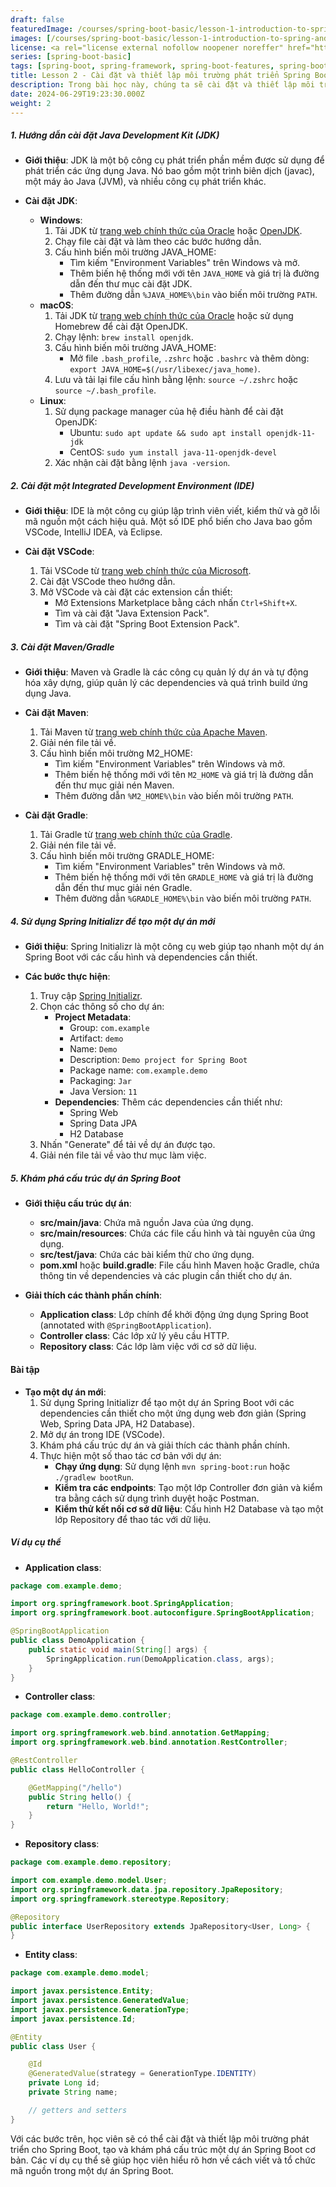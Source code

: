 ```yaml
---
draft: false
featuredImage: /courses/spring-boot-basic/lesson-1-introduction-to-spring-and-spring-boot.webp
images: [/courses/spring-boot-basic/lesson-1-introduction-to-spring-and-spring-boot.webp]
license: <a rel="license external nofollow noopener noreffer" href="https://creativecommons.org/licenses/by-nc/4.0/" target="_blank">CC BY-NC 4.0</a>
series: [spring-boot-basic]
tags: [spring-boot, spring-framework, spring-boot-features, spring-boot-history]
title: Lesson 2 - Cài đặt và thiết lập môi trường phát triển Spring Boot
description: Trong bài học này, chúng ta sẽ cài đặt và thiết lập môi trường phát triển Spring Boot trên máy tính cá nhân của bạn, để bạn có thể bắt đầu phát triển ứng dụng Spring Boot, mà không cần phải cài đặt nhiều thứ.
date: 2024-06-29T19:23:30.000Z
weight: 2
---
```


##### 1. Hướng dẫn cài đặt Java Development Kit (JDK)

-   **Giới thiệu**: JDK là một bộ công cụ phát triển phần mềm được sử dụng để phát triển các ứng dụng Java. Nó bao gồm một trình biên dịch (javac), một máy ảo Java (JVM), và nhiều công cụ phát triển khác.

-   **Cài đặt JDK**:
    -   **Windows**:
        1.  Tải JDK từ [trang web chính thức của Oracle](https://www.oracle.com/java/technologies/javase-downloads.html) hoặc [OpenJDK](https://jdk.java.net/).
        2.  Chạy file cài đặt và làm theo các bước hướng dẫn.
        3.  Cấu hình biến môi trường JAVA_HOME:
            -   Tìm kiếm "Environment Variables" trên Windows và mở.
            -   Thêm biến hệ thống mới với tên `JAVA_HOME` và giá trị là đường dẫn đến thư mục cài đặt JDK.
            -   Thêm đường dẫn `%JAVA_HOME%\bin` vào biến môi trường `PATH`.
    -   **macOS**:
        1.  Tải JDK từ [trang web chính thức của Oracle](https://www.oracle.com/java/technologies/javase-downloads.html) hoặc sử dụng Homebrew để cài đặt OpenJDK.
        2.  Chạy lệnh: `brew install openjdk`.
        3.  Cấu hình biến môi trường JAVA_HOME:
            -   Mở file `.bash_profile`, `.zshrc` hoặc `.bashrc` và thêm dòng: `export JAVA_HOME=$(/usr/libexec/java_home)`.
        4.  Lưu và tải lại file cấu hình bằng lệnh: `source ~/.zshrc` hoặc `source ~/.bash_profile`.
    -   **Linux**:
        1.  Sử dụng package manager của hệ điều hành để cài đặt OpenJDK:
            -   Ubuntu: `sudo apt update && sudo apt install openjdk-11-jdk`
            -   CentOS: `sudo yum install java-11-openjdk-devel`
        2.  Xác nhận cài đặt bằng lệnh `java -version`.

##### 2. Cài đặt một Integrated Development Environment (IDE)

-   **Giới thiệu**: IDE là một công cụ giúp lập trình viên viết, kiểm thử và gỡ lỗi mã nguồn một cách hiệu quả. Một số IDE phổ biến cho Java bao gồm VSCode, IntelliJ IDEA, và Eclipse.

-   **Cài đặt VSCode**:
    1.  Tải VSCode từ [trang web chính thức của Microsoft](https://code.visualstudio.com/).
    2.  Cài đặt VSCode theo hướng dẫn.
    3.  Mở VSCode và cài đặt các extension cần thiết:
        -   Mở Extensions Marketplace bằng cách nhấn `Ctrl+Shift+X`.
        -   Tìm và cài đặt "Java Extension Pack".
        -   Tìm và cài đặt "Spring Boot Extension Pack".

##### 3. Cài đặt Maven/Gradle

-   **Giới thiệu**: Maven và Gradle là các công cụ quản lý dự án và tự động hóa xây dựng, giúp quản lý các dependencies và quá trình build ứng dụng Java.

-   **Cài đặt Maven**:
    1.  Tải Maven từ [trang web chính thức của Apache Maven](https://maven.apache.org/download.cgi).
    2.  Giải nén file tải về.
    3.  Cấu hình biến môi trường M2_HOME:
        -   Tìm kiếm "Environment Variables" trên Windows và mở.
        -   Thêm biến hệ thống mới với tên `M2_HOME` và giá trị là đường dẫn đến thư mục giải nén Maven.
        -   Thêm đường dẫn `%M2_HOME%\bin` vào biến môi trường `PATH`.

-   **Cài đặt Gradle**:
    1.  Tải Gradle từ [trang web chính thức của Gradle](https://gradle.org/install/).
    2.  Giải nén file tải về.
    3.  Cấu hình biến môi trường GRADLE_HOME:
        -   Tìm kiếm "Environment Variables" trên Windows và mở.
        -   Thêm biến hệ thống mới với tên `GRADLE_HOME` và giá trị là đường dẫn đến thư mục giải nén Gradle.
        -   Thêm đường dẫn `%GRADLE_HOME%\bin` vào biến môi trường `PATH`.

##### 4. Sử dụng Spring Initializr để tạo một dự án mới

-   **Giới thiệu**: Spring Initializr là một công cụ web giúp tạo nhanh một dự án Spring Boot với các cấu hình và dependencies cần thiết.

-   **Các bước thực hiện**:
    1.  Truy cập [Spring Initializr](https://start.spring.io/).
    2.  Chọn các thông số cho dự án:
        -   **Project Metadata**:
            -   Group: `com.example`
            -   Artifact: `demo`
            -   Name: `Demo`
            -   Description: `Demo project for Spring Boot`
            -   Package name: `com.example.demo`
            -   Packaging: `Jar`
            -   Java Version: `11`
        -   **Dependencies**: Thêm các dependencies cần thiết như:
            -   Spring Web
            -   Spring Data JPA
            -   H2 Database
    3.  Nhấn "Generate" để tải về dự án được tạo.
    4.  Giải nén file tải về vào thư mục làm việc.

##### 5. Khám phá cấu trúc dự án Spring Boot

-   **Giới thiệu cấu trúc dự án**:
    -   **src/main/java**: Chứa mã nguồn Java của ứng dụng.
    -   **src/main/resources**: Chứa các file cấu hình và tài nguyên của ứng dụng.
    -   **src/test/java**: Chứa các bài kiểm thử cho ứng dụng.
    -   **pom.xml** hoặc **build.gradle**: File cấu hình Maven hoặc Gradle, chứa thông tin về dependencies và các plugin cần thiết cho dự án.

-   **Giải thích các thành phần chính**:
    -   **Application class**: Lớp chính để khởi động ứng dụng Spring Boot (annotated with `@SpringBootApplication`).
    -   **Controller class**: Các lớp xử lý yêu cầu HTTP.
    -   **Repository class**: Các lớp làm việc với cơ sở dữ liệu.

#### Bài tập

-   **Tạo một dự án mới**:
    1.  Sử dụng Spring Initializr để tạo một dự án Spring Boot với các dependencies cần thiết cho một ứng dụng web đơn giản (Spring Web, Spring Data JPA, H2 Database).
    2.  Mở dự án trong IDE (VSCode).
    3.  Khám phá cấu trúc dự án và giải thích các thành phần chính.
    4.  Thực hiện một số thao tác cơ bản với dự án:
        -   **Chạy ứng dụng**: Sử dụng lệnh `mvn spring-boot:run` hoặc `./gradlew bootRun`.
        -   **Kiểm tra các endpoints**: Tạo một lớp Controller đơn giản và kiểm tra bằng cách sử dụng trình duyệt hoặc Postman.
        -   **Kiểm thử kết nối cơ sở dữ liệu**: Cấu hình H2 Database và tạo một lớp Repository để thao tác với dữ liệu.

##### Ví dụ cụ thể

-   **Application class**:

```java
package com.example.demo;

import org.springframework.boot.SpringApplication;
import org.springframework.boot.autoconfigure.SpringBootApplication;

@SpringBootApplication
public class DemoApplication {
    public static void main(String[] args) {
        SpringApplication.run(DemoApplication.class, args);
    }
}
```

-   **Controller class**:

```java
package com.example.demo.controller;

import org.springframework.web.bind.annotation.GetMapping;
import org.springframework.web.bind.annotation.RestController;

@RestController
public class HelloController {

    @GetMapping("/hello")
    public String hello() {
        return "Hello, World!";
    }
}
```

-   **Repository class**:

```java
package com.example.demo.repository;

import com.example.demo.model.User;
import org.springframework.data.jpa.repository.JpaRepository;
import org.springframework.stereotype.Repository;

@Repository
public interface UserRepository extends JpaRepository<User, Long> {
}
```

-   **Entity class**:

```java
package com.example.demo.model;

import javax.persistence.Entity;
import javax.persistence.GeneratedValue;
import javax.persistence.GenerationType;
import javax.persistence.Id;

@Entity
public class User {

    @Id
    @GeneratedValue(strategy = GenerationType.IDENTITY)
    private Long id;
    private String name;

    // getters and setters
}
```

Với các bước trên, học viên sẽ có thể cài đặt và thiết lập môi trường phát triển cho Spring Boot, tạo và khám phá cấu trúc một dự án Spring Boot cơ bản. Các ví dụ cụ thể sẽ giúp học viên hiểu rõ hơn về cách viết và tổ chức mã nguồn trong một dự án Spring Boot.
